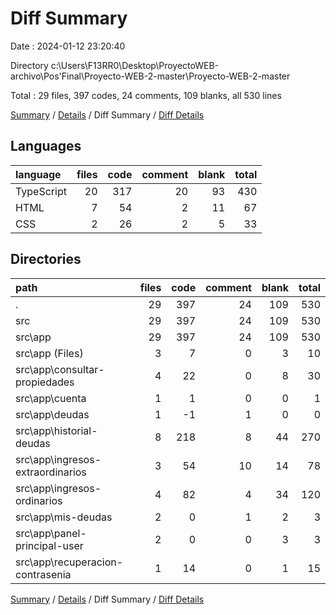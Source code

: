 # Diff Summary

Date : 2024-01-12 23:20:40

Directory c:\\Users\\F13RR0\\Desktop\\ProyectoWEB-archivo\\Pos'Final\\Proyecto-WEB-2-master\\Proyecto-WEB-2-master

Total : 29 files,  397 codes, 24 comments, 109 blanks, all 530 lines

[Summary](results.md) / [Details](details.md) / Diff Summary / [Diff Details](diff-details.md)

## Languages
| language | files | code | comment | blank | total |
| :--- | ---: | ---: | ---: | ---: | ---: |
| TypeScript | 20 | 317 | 20 | 93 | 430 |
| HTML | 7 | 54 | 2 | 11 | 67 |
| CSS | 2 | 26 | 2 | 5 | 33 |

## Directories
| path | files | code | comment | blank | total |
| :--- | ---: | ---: | ---: | ---: | ---: |
| . | 29 | 397 | 24 | 109 | 530 |
| src | 29 | 397 | 24 | 109 | 530 |
| src\\app | 29 | 397 | 24 | 109 | 530 |
| src\\app (Files) | 3 | 7 | 0 | 3 | 10 |
| src\\app\\consultar-propiedades | 4 | 22 | 0 | 8 | 30 |
| src\\app\\cuenta | 1 | 1 | 0 | 0 | 1 |
| src\\app\\deudas | 1 | -1 | 1 | 0 | 0 |
| src\\app\\historial-deudas | 8 | 218 | 8 | 44 | 270 |
| src\\app\\ingresos-extraordinarios | 3 | 54 | 10 | 14 | 78 |
| src\\app\\ingresos-ordinarios | 4 | 82 | 4 | 34 | 120 |
| src\\app\\mis-deudas | 2 | 0 | 1 | 2 | 3 |
| src\\app\\panel-principal-user | 2 | 0 | 0 | 3 | 3 |
| src\\app\\recuperacion-contrasenia | 1 | 14 | 0 | 1 | 15 |

[Summary](results.md) / [Details](details.md) / Diff Summary / [Diff Details](diff-details.md)